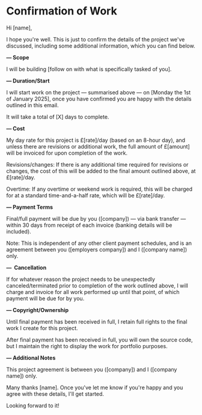 # Confirmation of Work

Hi [name],

I hope you're well. This is just to confirm the details of the project we've discussed, including some additional information, which you can find below.


**— Scope**


I will be building [follow on with what is specifically tasked of you].


**— Duration/Start**

I will start work on the project — summarised above — on [Monday the 1st of January 2025], once you have confirmed you are happy with the details outlined in this email.

It will take a total of [X] days to complete.


**— Cost**

My day rate for this project is £[rate]/day (based on an 8-hour day), and unless there are revisions or additional work, the full amount of £[amount] will be invoiced for upon completion of the work.

Revisions/changes: If there is any additional time required for revisions or changes, the cost of this will be added to the final amount outlined above, at £[rate]/day.

Overtime: If any overtime or weekend work is required, this will be charged for at a standard time-and-a-half rate, which will be £[rate]/day.


**— Payment Terms**

Final/full payment will be due by you ([company])  — via bank transfer — within 30 days from receipt of each invoice (banking details will be included).

Note: This is independent of any other client payment schedules, and is an agreement between you ([employers company]) and I ([company name]) only.


​**— ​ ​Cancellation**

If for whatever reason the project needs to be unexpectedly canceled/terminated prior to completion of the work outlined above, I will charge and invoice for all work performed up until that point, of which payment will be due for by you.


​**—​ Copyright/Ownership**

​Until final payment has been received in full, I retain full rights to the final work I create for this project.

After final payment has been received in full, you will own the source code, but I maintain the right to display the work for portfolio purposes.


​**— Additional Notes**

This project agreement is between you ([company]) and I ([company name]) only.​


Many thanks [name]. Once you've let me know if you're happy and you agree with these details, I'll get started.

Looking forward to it!
